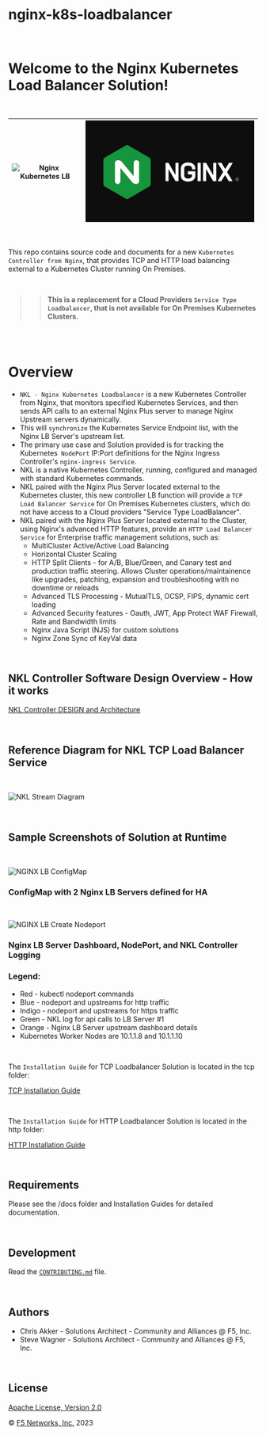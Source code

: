 # nginx-k8s-loadbalancer

<br/>

# Welcome to the Nginx Kubernetes Load Balancer Solution!

<br/>

![Nginx Kubernetes LB](media/nlk-logo.png) | ![Nginx Kubernetes LB](media/nginx-2020.png)
--- | ---

<br/>

This repo contains source code and documents for a new `Kubernetes Controller from Nginx`, that provides TCP and HTTP load balancing external to a Kubernetes Cluster running On Premises.

<br/>

>>**This is a replacement for a Cloud Providers `Service Type Loadbalancer`, that is not available for On Premises Kubernetes Clusters.**

<br/>
<br/>


# Overview

- `NKL - Nginx Kubernetes Loadbalancer` is a new Kubernetes Controller from Nginx, that monitors specified Kubernetes Services, and then sends API calls to an external Nginx Plus server to manage Nginx Upstream servers dynamically.
- This will `synchronize` the Kubernetes Service Endpoint list, with the Nginx LB Server's upstream list.
- The primary use case and Solution provided is for tracking the Kubernetes` NodePort` IP:Port definitions for the Nginx Ingress Controller's `nginx-ingress Service`.
- NKL is a native Kubernetes Controller, running, configured and managed with standard Kubernetes commands.
- NKL paired with the Nginx Plus Server located external to the Kubernetes cluster, this new controller LB function will provide a `TCP Load Balancer Service` for On Premises Kubernetes clusters, which do not have access to a Cloud providers "Service Type LoadBalancer".
- NKL paired with the Nginx Plus Server located external to the Cluster, using Nginx's advanced HTTP features, provide an `HTTP Load Balancer Service` for Enterprise traffic management solutions, such as:
    - MultiCluster Active/Active Load Balancing
    - Horizontal Cluster Scaling
    - HTTP Split Clients - for A/B, Blue/Green, and Canary test and production traffic steering.  Allows Cluster operations/maintainence like upgrades, patching, expansion and troubleshooting with no downtime or reloads
    - Advanced TLS Processing - MutualTLS, OCSP, FIPS, dynamic cert loading
    - Advanced Security features - Oauth, JWT, App Protect WAF Firewall, Rate and Bandwidth limits
    - Nginx Java Script (NJS) for custom solutions
    - Nginx Zone Sync of KeyVal data

<br/>

## NKL Controller Software Design Overview - How it works

[NKL Controller DESIGN and Architecture](DESIGN.md)

<br/>

## Reference Diagram for NKL TCP Load Balancer Service

<br/>

![NKL Stream Diagram](media/nkl-blog-diagram-v1.png)

<br/>

## Sample Screenshots of Solution at Runtime

<br/>

![NGINX LB ConfigMap](media/nkl-configmap.png)
### ConfigMap with 2 Nginx LB Servers defined for HA

<br/>

![NGINX LB Create Nodeport](media/nkl-stream-create-nodeport.png)
### Nginx LB Server Dashboard, NodePort, and NKL Controller Logging

### Legend:
- Red - kubectl nodeport commands
- Blue - nodeport and upstreams for http traffic
- Indigo - nodeport and upstreams for https traffic
- Green - NKL log for api calls to LB Server #1
- Orange - Nginx LB Server upstream dashboard details
- Kubernetes Worker Nodes are 10.1.1.8 and 10.1.1.10

<br/>

The `Installation Guide` for TCP Loadbalancer Solution is located in the tcp folder:

[TCP Installation Guide](tcp/tcp-installation-guide.md)

<br/>

The `Installation Guide` for HTTP Loadbalancer Solution is located in the http folder:

[HTTP Installation Guide](http/http-installation-guide.md)

<br/>

## Requirements

Please see the /docs folder and Installation Guides for detailed documentation.

<br/>

## Development

Read the [`CONTRIBUTING.md`](https://github.com/nginxinc/nginx-k8s-loadbalancer/blob/main/CONTRIBUTING.md) file.

<br/>

## Authors
- Chris Akker - Solutions Architect - Community and Alliances @ F5, Inc.
- Steve Wagner - Solutions Architect - Community and Alliances @ F5, Inc.

<br/>

## License

[Apache License, Version 2.0](https://github.com/nginxinc/nginx-k8s-loadbalancer/blob/main/LICENSE)

&copy; [F5 Networks, Inc.](https://www.f5.com/) 2023
